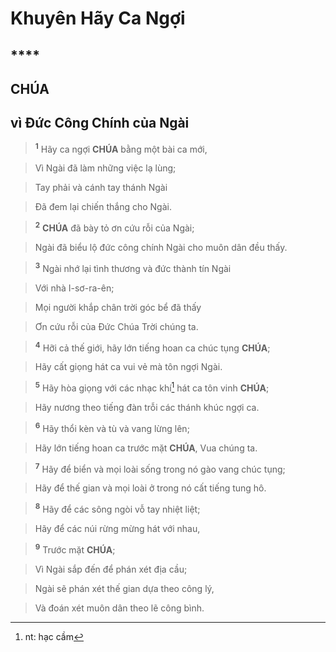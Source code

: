 # Khuyên Hãy Ca Ngợi

## ****

## CHÚA

## vì Đức Công Chính của Ngài

> <sup><b>1</b></sup> Hãy ca ngợi **CHÚA** bằng một bài ca mới,
>


> Vì Ngài đã làm những việc lạ lùng;
>


> Tay phải và cánh tay thánh Ngài
>


> Đã đem lại chiến thắng cho Ngài.
>


> <sup><b>2</b></sup> **CHÚA** đã bày tỏ ơn cứu rỗi của Ngài;
>


> Ngài đã biểu lộ đức công chính Ngài cho muôn dân đều thấy.
>


> <sup><b>3</b></sup> Ngài nhớ lại tình thương và đức thành tín Ngài
>


> Với nhà I-sơ-ra-ên;
>


> Mọi người khắp chân trời góc bể đã thấy
>


> Ơn cứu rỗi của Đức Chúa Trời chúng ta.
>


> <sup><b>4</b></sup> Hỡi cả thế giới, hãy lớn tiếng hoan ca chúc tụng **CHÚA**;
>


> Hãy cất giọng hát ca vui vẻ mà tôn ngợi Ngài.
>


> <sup><b>5</b></sup> Hãy hòa giọng với các nhạc khí[^1] hát ca tôn vinh **CHÚA**;
>


> Hãy nương theo tiếng đàn trỗi các thánh khúc ngợi ca.
>


> <sup><b>6</b></sup> Hãy thổi kèn và tù và vang lừng lên;
>


> Hãy lớn tiếng hoan ca trước mặt **CHÚA**, Vua chúng ta.
>


> <sup><b>7</b></sup> Hãy để biển và mọi loài sống trong nó gào vang chúc tụng;
>


> Hãy để thế gian và mọi loài ở trong nó cất tiếng tung hô.
>


> <sup><b>8</b></sup> Hãy để các sông ngòi vỗ tay nhiệt liệt;
>


> Hãy để các núi rừng mừng hát với nhau,
>


> <sup><b>9</b></sup> Trước mặt **CHÚA**;
>


> Vì Ngài sắp đến để phán xét địa cầu;
>


> Ngài sẽ phán xét thế gian dựa theo công lý,
>


> Và đoán xét muôn dân theo lẽ công bình.
>

[^1]: nt: hạc cầm
